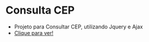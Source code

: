 # Consulta CEP 
 - Projeto para Consultar CEP, utilizando Jquery e Ajax
 - [Clique para ver!](https://rodriwho.github.io/cep-jquery-ajax/index.html)
